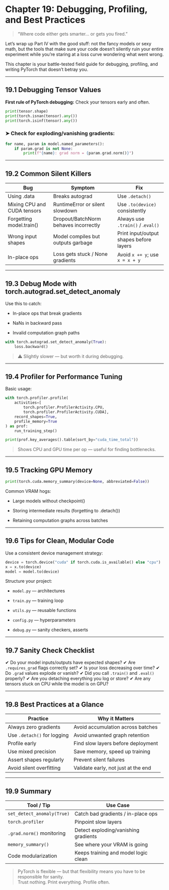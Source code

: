 # Chapter 19: Debugging, Profiling, and Best Practices

> “Where code either gets smarter… or gets you fired.”

Let’s wrap up Part IV with the good stuff: not the fancy models or sexy math, but the tools that make sure your code doesn’t silently ruin your entire experiment while you’re staring at a loss curve wondering what went wrong.

This chapter is your battle-tested field guide for debugging, profiling, and writing PyTorch that doesn’t betray you.

---

## 19.1 Debugging Tensor Values

**First rule of PyTorch debugging:** Check your tensors early and often.

```python
print(tensor.shape)
print(torch.isnan(tensor).any())
print(torch.isinf(tensor).any())
```

### ➤ Check for exploding/vanishing gradients:
```python
for name, param in model.named_parameters():
    if param.grad is not None:
        print(f"{name}: grad norm = {param.grad.norm()}")
```


---


## 19.2 Common Silent Killers

|Bug	                         |Symptom	                                |Fix        |
|--------------------------------|------------------------------------------|--------|
|Using .data	                 |Breaks autograd	                        |Use `.detach()`|
|Mixing CPU and CUDA tensors	 |RuntimeError or silent slowdown	        |Use `.to(device)` consistently|
|Forgetting model.train()	     |Dropout/BatchNorm behaves incorrectly	    |Always use `.train()` / .`eval()`|
|Wrong input shapes	             |Model compiles but outputs garbage	        |Print input/output shapes before layers|
|In-place ops	                 |Loss gets stuck / None gradients	        |Avoid `x += y`; use `x = x + y`|


---

## 19.3 Debug Mode with torch.autograd.set_detect_anomaly

Use this to catch:

- In-place ops that break gradients

- NaNs in backward pass

- Invalid computation graph paths

```python
with torch.autograd.set_detect_anomaly(True):
    loss.backward()
```
> ⚠️ Slightly slower — but worth it during debugging.

---

##  19.4 Profiler for Performance Tuning

Basic usage:
```python
with torch.profiler.profile(
    activities=[
        torch.profiler.ProfilerActivity.CPU,
        torch.profiler.ProfilerActivity.CUDA],
    record_shapes=True,
    profile_memory=True
) as prof:
    run_training_step()

print(prof.key_averages().table(sort_by="cuda_time_total"))
```
> Shows CPU and GPU time per op — useful for finding bottlenecks.

---

## 19.5 Tracking GPU Memory

```python
print(torch.cuda.memory_summary(device=None, abbreviated=False))
```
Common VRAM hogs:

- Large models without checkpoint()

- Storing intermediate results (forgetting to .detach())

- Retaining computation graphs across batches

---

## 19.6 Tips for Clean, Modular Code

Use a consistent device management strategy:
```python
device = torch.device("cuda" if torch.cuda.is_available() else "cpu")
x = x.to(device)
model = model.to(device)
```
Structure your project:

- `model.py` — architectures

- `train.py` — training loop

- `utils.py` — reusable functions

- `config.py` — hyperparameters

- `debug.py` — sanity checkers, asserts

---

## 19.7 Sanity Check Checklist

✔ Do your model inputs/outputs have expected shapes?
✔ Are `.requires_grad` flags correctly set?
✔ Is your loss decreasing over time?
✔ Do `.grad` values explode or vanish?
✔ Did you call `.train()` and `.eval()` properly?
✔ Are you detaching everything you log or store?
✔ Are any tensors stuck on CPU while the model is on GPU?

---

## 19.8 Best Practices at a Glance

|Practice	                    |Why it Matters                         |
|-------------------------------|---------------------------------------|
|Always zero gradients	        |Avoid accumulation across batches      |
|Use `.detach()` for logging	    |Avoid unwanted graph retention         |
|Profile early	                |Find slow layers before deployment     |
|Use mixed precision	        |Save memory, speed up training         |
|Assert shapes regularly	    |Prevent silent failures                |
|Avoid silent overfitting	    |Validate early, not just at the end    |


---


## 19.9 Summary

|Tool / Tip	                        |Use Case                               |
|-----------------------------------|---------------------------------------|
|`set_detect_anomaly(True)`	        |Catch bad gradients / in-place ops     |
|`torch.profiler	`               |Pinpoint slow layers                   |
|`.grad.norm()` monitoring	        |Detect exploding/vanishing gradients   |
|`memory_summary()`	                |See where your VRAM is going           |
|Code modularization	            |Keeps training and model logic clean   |

> PyTorch is flexible — but that flexibility means you have to be responsible for sanity. <br>
Trust nothing. Print everything. Profile often.

